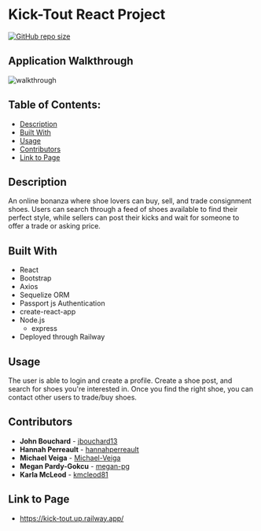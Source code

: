 # **Kick-Tout React Project**

[![GitHub repo size](https://img.shields.io/github/repo-size/jbouchard13/project-3)](https://shields.io/)

## Application Walkthrough

![walkthrough](./client/public/assets/images/walkthrough.gif)

## Table of Contents:

- [Description](#Description)
- [Built With](#Built-With)
- [Usage](#Usage)
- [Contributors](#Contributors)
- [Link to Page](#Link-to-Page)

## Description

An online bonanza where shoe lovers can buy, sell, and trade consignment shoes. Users can search through a feed of shoes available to find their perfect style, while sellers can post their kicks and wait for someone to offer a trade or asking price.

## Built With

- React
- Bootstrap
- Axios
- Sequelize ORM
- Passport js Authentication
- create-react-app
- Node.js
  - express
- Deployed through Railway

## Usage

The user is able to login and create a profile. Create a shoe post, and search for shoes you're interested in. Once you find the right shoe, you can contact other users to trade/buy shoes.

## Contributors

- **John Bouchard** - [jbouchard13](https://github.com/jbouchard13)
- **Hannah Perreault** - [hannahperreault](https://github.com/hannahperreault)
- **Michael Veiga** - [Michael-Veiga](https://github.com/Michael-Veiga)
- **Megan Pardy-Gokcu** - [megan-pg](https://github.com/megan-pg)
- **Karla McLeod** - [kmcleod81](https://github.com/kmcleod81)

## Link to Page

- https://kick-tout.up.railway.app/
